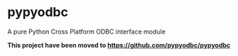pypyodbc
========

A pure Python Cross Platform ODBC interface module


**This project have been moved to https://github.com/pypyodbc/pypyodbc**  
